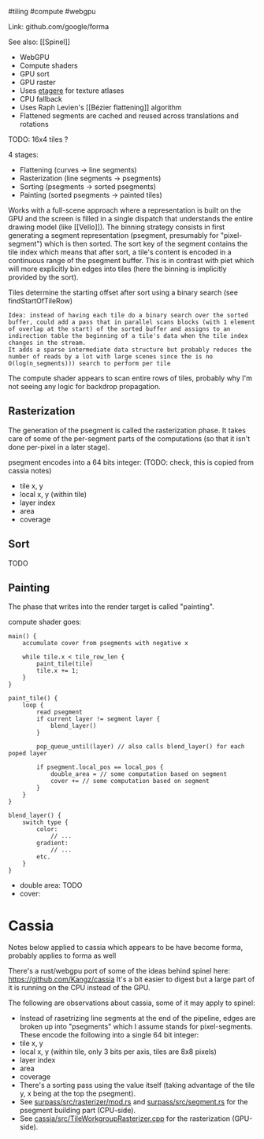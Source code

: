 #tiling #compute #webgpu

Link: github.com/google/forma

See also: [[Spinel]]

- WebGPU
- Compute shaders
- GPU sort
- GPU raster
- Uses [etagere](crates.io/crates/etagere) for texture atlases
- CPU fallback
- Uses Raph Levien's [[Bézier flattening]] algorithm
- Flattened segments are cached and reused across translations and rotations

TODO: 16x4 tiles ?

4 stages:
- Flattening (curves -> line segments)
- Rasterization (line segments -> psegments)
- Sorting (psegments -> sorted psegments)
- Painting (sorted psegments -> painted tiles)

Works with a full-scene approach where a representation is built on the GPU and the screen is filled in a single dispatch that understands the entire drawing model (like [[Vello]]). The binning strategy consists in first generating a segment representation (psegment, presumably for "pixel-segment") which is then sorted. The sort key of the segment contains the tile index which means that after sort, a tile's content is encoded in a continuous range of the psegment buffer. This is in contrast with piet which will more explicitly bin edges into tiles (here the binning is implicitly provided by the sort).


Tiles determine the starting offset after sort using a binary search (see findStartOfTileRow)

```
Idea: instead of having each tile do a binary search over the sorted buffer, could add a pass that in parallel scans blocks (with 1 element of overlap at the start) of the sorted buffer and assigns to an indirection table the beginning of a tile's data when the tile index changes in the stream.
It adds a sparse intermediate data structure but probably reduces the number of reads by a lot with large scenes since the is no O(log(n_segments))) search to perform per tile
```

The compute shader appears to scan entire rows of tiles, probably why I'm not seeing any logic for backdrop propagation. 

## Rasterization

The generation of the psegment is called the rasterization phase. It takes care of some of the per-segment parts of the computations (so that it isn't done per-pixel in a later stage).

psegment encodes into a 64 bits integer: (TODO: check, this is copied from cassia notes)
  - tile x, y
  - local x, y (within tile) 
  - layer index
  - area
  - coverage

## Sort

TODO

## Painting

The phase that writes into the render target is called "painting".

compute shader goes:

```
main() {
    accumulate cover from psegments with negative x

	while tile.x < tile_row_len {
	    paint_tile(tile)
	    tile.x += 1;
	}
}

paint_tile() {
    loop {
	    read psegment
	    if current layer != segment layer {
		    blend_layer()
	    }

		pop_queue_until(layer) // also calls blend_layer() for each poped layer

		if psegment.local_pos == local_pos {
			double_area = // some computation based on segment
			cover += // some computation based on segment
		}
    }
}

blend_layer() {
    switch type {
        color:
            // ...
        gradient:
            // ...
        etc.
    }
}
```

- double area: TODO
- cover:




# Cassia

Notes below applied to cassia which appears to be have become forma, probably applies to forma as well

There's a rust/webgpu port of some of the ideas behind spinel here: https://github.com/Kangz/cassia It's a bit easier to digest but a large part of it is running on the CPU instead of the GPU.

The following are observations about cassia, some of it may apply to spinel:
 - Instead of rasetrizing line segments at the end of the pipeline, edges are broken up into "psegments" which I assume stands for pixel-segments. These encode the following into a single 64 bit integer:
  - tile x, y
  - local x, y (within tile, only 3 bits per axis, tiles are 8x8 pixels) 
  - layer index
  - area
  - coverage
 - There's a sorting pass using the value itself (taking advantage of the tile y, x being at the top the psegment).
 - See [surpass/src/rasterizer/mod.rs](https://github.com/Kangz/cassia/blob/main/surpass/src/rasterizer/mod.rs) and [surpass/src/segment.rs](https://github.com/Kangz/cassia/blob/main/surpass/src/segment.rs) for the psegment building part (CPU-side).
 - See [cassia/src/TileWorkgroupRasterizer.cpp](https://github.com/Kangz/cassia/blob/main/cassia/src/TileWorkgroupRasterizer.cpp) for the rasterization (GPU-side).

